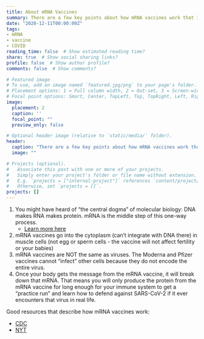 ```yaml
---
title: About mRNA Vaccines
summary: There are a few key points about how mRNA vaccines work that I’d like to focus on
date: "2020-12-11T00:00:00Z"
tags:
- mRNA
- vaccine
- COVID
reading_time: false  # Show estimated reading time?
share: true  # Show social sharing links?
profile: false  # Show author profile?
comments: false  # Show comments?

# Featured image
# To use, add an image named `featured.jpg/png` to your page's folder.
# Placement options: 1 = Full column width, 2 = Out-set, 3 = Screen-width
# Focal point options: Smart, Center, TopLeft, Top, TopRight, Left, Right, BottomLeft, Bottom, BottomRight
image:
  placement: 2
  caption: ''
  focal_point: ""
  preview_only: false

# Optional header image (relative to `static/media/` folder).
header:
  caption: "There are a few key points about how mRNA vaccines work that I’d like to focus on"
  image: ""

# Projects (optional).
#   Associate this post with one or more of your projects.
#   Simply enter your project's folder or file name without extension.
#   E.g. `projects = ["internal-project"]` references `content/project/deep-learning/index.md`.
#   Otherwise, set `projects = []`.
projects: []
---
```

1. You might have heard of “the central dogma” of molecular biology: DNA makes RNA makes protein. mRNA is the middle step of this one-way process. 
    - [Learn more here](https://www.khanacademy.org/science/biology/gene-expression-central-dogma/central-dogma-transcription/a/intro-to-gene-expression-central-dogma)
2. mRNA vaccines go into the cytoplasm (can’t integrate with DNA there) in muscle cells (not egg or sperm cells - the vaccine will not affect fertility or your babies)
3. mRNA vaccines are NOT the same as viruses. The Moderna and Pfizer vaccines cannot “infect” other cells because they do not encode the entire virus.
4. Once your body gets the message from the mRNA vaccine, it will break down that mRNA. That means you will only produce the protein from the mRNA vaccine for long enough for your immune system to get a “practice run” and learn how to defend against SARS-CoV-2 if it ever encounters that virus in real life.

Good resources that describe how mRNA vaccines work:
- [CDC](https://www.cdc.gov/coronavirus/2019-ncov/vaccines/different-vaccines/mrna.html)
- [NYT](https://www.nytimes.com/interactive/2020/health/moderna-covid-19-vaccine.html)
